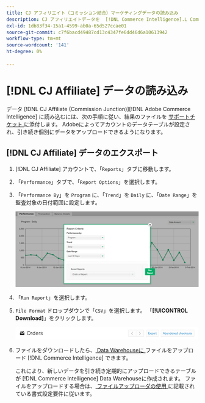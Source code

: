 ```yaml
---
title: CJ アフィリエイト（コミッション結合）マーケティングデータの読み込み
description: CJ アフィリエイトデータを  [!DNL Commerce Intelligence].L Commerce Intelligence&rbrack; に読み込む方法を説明します。
exl-id: 1db83f34-15a1-4599-ab0a-65d527ccae01
source-git-commit: c7f6bacd49487cd13c4347fe6dd46d6a10613942
workflow-type: tm+mt
source-wordcount: '141'
ht-degree: 0%

---
```


# [!DNL CJ Affiliate] データの読み込み

データ [!DNL CJ Affiliate (Commission Junction)][!DNL Adobe Commerce Intelligence] に読み込むには、次の手順に従い、結果のファイルを [ サポートチケット ](https://experienceleague.adobe.com/docs/commerce-knowledge-base/kb/troubleshooting/miscellaneous/mbi-service-policies.html) に添付します。 Adobeによってアカウントのデータテーブルが設定され、引き続き個別にデータをアップロードできるようになります。

## [!DNL CJ Affiliate] データのエクスポート

1. [!DNL CJ Affiliate] アカウントで、「`Reports`」タブに移動します。

1. 「`Performance`」タブで、「`Report Options`」を選択します。

1. 「`Performance By`」を `Program` に、「`Trend`」を `Daily` に、「`Date Range`」を監査対象の日付範囲に設定します。

   ![export-cj-affiliate-data](../../../assets/export-cj-affiliate-data-1.png)<!--{:.zoom}-->

1. 「`Run Report`」を選択します。

1. `File Format` ドロップダウンで「`CSV`」を選択します。  「**[!UICONTROL Download]**」をクリックします。

   ![cj アフィリエイトデータのエクスポート ](../../../assets/export-an-individual-order-2.jpg)<!--{:.zoom}-->

1. ファイルをダウンロードしたら、[ Data Warehouseに ](../connecting-data/using-file-uploader.md) ファイルをアップロード [!DNL Commerce Intelligence] できます。

   これにより、新しいデータを引き続き定期的にアップロードできるテーブルが [!DNL Commerce Intelligence] Data Warehouseに作成されます。 ファイルをアップロードする場合は、[ ファイルアップローダの使用 ](../connecting-data/using-file-uploader.md) に記載されている書式設定要件に従います。

